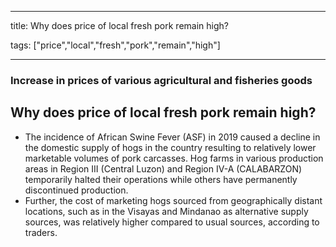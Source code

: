 
---

title: Why does price of local fresh pork remain high?

tags: ["price","local","fresh","pork","remain","high"]

---

### Increase in prices of various agricultural and fisheries goods

## Why does price of local fresh pork remain high?


 - The incidence of African Swine Fever (ASF) in 2019 caused a decline in the domestic supply of hogs in the country resulting to relatively lower marketable volumes of pork carcasses. Hog farms in various production areas in Region III (Central Luzon) and Region IV-A (CALABARZON) temporarily halted their operations while others have permanently discontinued production.
 - Further, the cost of marketing hogs sourced from geographically distant locations, such as in the Visayas and Mindanao as alternative supply sources, was relatively higher compared to usual sources, according to traders.
